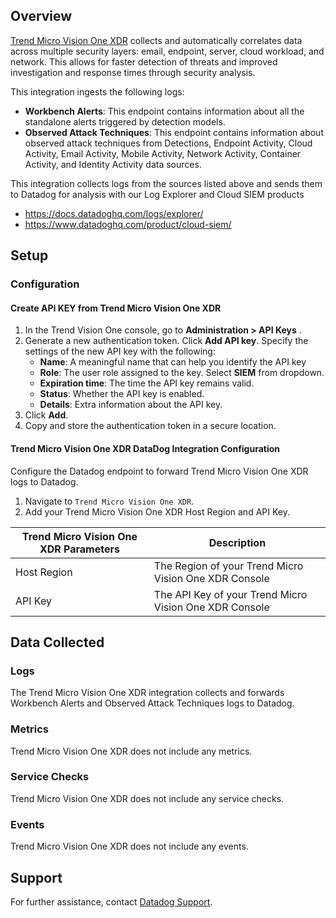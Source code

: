 ## Overview

[Trend Micro Vision One XDR][1] collects and automatically correlates data across multiple security layers: email, endpoint, server, cloud workload, and network. This allows for faster detection of threats and improved investigation and response times through security analysis.

This integration ingests the following logs:

- **Workbench Alerts**: This endpoint contains information about all the standalone alerts triggered by detection models.
- **Observed Attack Techniques**: This endpoint contains information about observed attack techniques from Detections, Endpoint Activity, Cloud Activity, Email Activity, Mobile Activity, Network Activity, Container Activity, and Identity Activity data sources.

This integration collects logs from the sources listed above and sends them to Datadog for analysis with our Log Explorer and Cloud SIEM products
* https://docs.datadoghq.com/logs/explorer/
* https://www.datadoghq.com/product/cloud-siem/

## Setup

### Configuration

#### Create API KEY from Trend Micro Vision One XDR

1. In the Trend Vision One console, go to **Administration > API Keys** .
2. Generate a new authentication token. Click **Add API key**. Specify the settings of the new API key with the following:
    - **Name**: A meaningful name that can help you identify the API key
    - **Role**: The user role assigned to the key. Select **SIEM** from dropdown.
    - **Expiration time**: The time the API key remains valid.
    - **Status**: Whether the API key is enabled.
    - **Details**: Extra information about the API key.
3. Click **Add**.
4. Copy and store the authentication token in a secure location.


#### Trend Micro Vision One XDR DataDog Integration Configuration

Configure the Datadog endpoint to forward Trend Micro Vision One XDR logs to Datadog.

1. Navigate to `Trend Micro Vision One XDR`.
2. Add your Trend Micro Vision One XDR Host Region and API Key.

| Trend Micro Vision One XDR Parameters | Description                                                  |
| ------------------------------------- | ------------------------------------------------------------ |
| Host Region                           | The Region of your Trend Micro Vision One XDR Console        |
| API Key                               | The API Key of your Trend Micro Vision One XDR Console       |


## Data Collected

### Logs
The Trend Micro Vision One XDR integration collects and forwards Workbench Alerts and Observed Attack Techniques logs to Datadog.

### Metrics

Trend Micro Vision One XDR does not include any metrics.

### Service Checks

Trend Micro Vision One XDR does not include any service checks.

### Events

Trend Micro Vision One XDR does not include any events.

## Support

For further assistance, contact [Datadog Support][2].

[1]: https://www.trendmicro.com/en_in/business/products/detection-response/xdr.html
[2]: https://docs.datadoghq.com/help/

